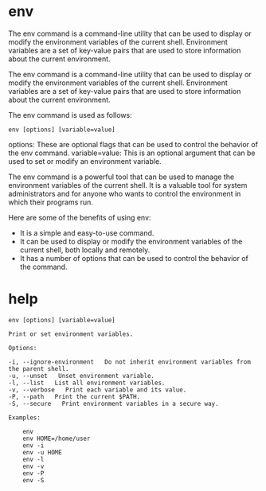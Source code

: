 # env

The env command is a command-line utility that can be used to display or modify the environment variables of the current shell. Environment variables are a set of key-value pairs that are used to store information about the current environment.


The env command is a command-line utility that can be used to display or modify the environment variables of the current shell. Environment variables are a set of key-value pairs that are used to store information about the current environment.

The env command is used as follows:

`env [options] [variable=value]`

options: These are optional flags that can be used to control the behavior of the env command.
variable=value: This is an optional argument that can be used to set or modify an environment variable.


The env command is a powerful tool that can be used to manage the environment variables of the current shell. It is a valuable tool for system administrators and for anyone who wants to control the environment in which their programs run.

Here are some of the benefits of using env:

- It is a simple and easy-to-use command.
- It can be used to display or modify the environment variables of the current shell, both locally and remotely.
- It has a number of options that can be used to control the behavior of the command.

# help 

```
env [options] [variable=value]

Print or set environment variables.

Options:

-i, --ignore-environment   Do not inherit environment variables from the parent shell.
-u, --unset   Unset environment variable.
-l, --list   List all environment variables.
-v, --verbose   Print each variable and its value.
-P, --path   Print the current $PATH.
-S, --secure   Print environment variables in a secure way.

Examples:

    env
    env HOME=/home/user
    env -i
    env -u HOME
    env -l
    env -v
    env -P
    env -S

```
